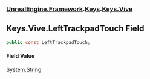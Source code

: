 ### [UnrealEngine.Framework](./UnrealEngine-Framework.md 'UnrealEngine.Framework').[Keys](./UnrealEngine-Framework-Keys.md 'UnrealEngine.Framework.Keys').[Keys.Vive](./UnrealEngine-Framework-Keys-Vive.md 'UnrealEngine.Framework.Keys.Vive')
## Keys.Vive.LeftTrackpadTouch Field
  
```csharp
public const LeftTrackpadTouch;
```
#### Field Value
[System.String](https://docs.microsoft.com/en-us/dotnet/api/System.String 'System.String')  
